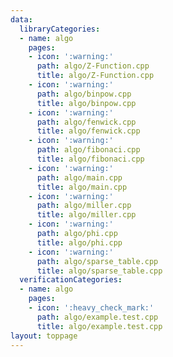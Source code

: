 ```yaml
---
data:
  libraryCategories:
  - name: algo
    pages:
    - icon: ':warning:'
      path: algo/Z-Function.cpp
      title: algo/Z-Function.cpp
    - icon: ':warning:'
      path: algo/binpow.cpp
      title: algo/binpow.cpp
    - icon: ':warning:'
      path: algo/fenwick.cpp
      title: algo/fenwick.cpp
    - icon: ':warning:'
      path: algo/fibonaci.cpp
      title: algo/fibonaci.cpp
    - icon: ':warning:'
      path: algo/main.cpp
      title: algo/main.cpp
    - icon: ':warning:'
      path: algo/miller.cpp
      title: algo/miller.cpp
    - icon: ':warning:'
      path: algo/phi.cpp
      title: algo/phi.cpp
    - icon: ':warning:'
      path: algo/sparse_table.cpp
      title: algo/sparse_table.cpp
  verificationCategories:
  - name: algo
    pages:
    - icon: ':heavy_check_mark:'
      path: algo/example.test.cpp
      title: algo/example.test.cpp
layout: toppage
---
```

